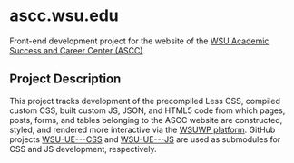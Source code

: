 # ascc.wsu.edu
Front-end development project for the website of the [WSU Academic Success and Career Center (ASCC)](https://ascc.wsu.edu).

## Project Description
This project tracks development of the precompiled Less CSS, compiled custom CSS, built custom JS, JSON, and HTML5 code from which pages, posts, forms, and tables belonging to the ASCC website are constructed, styled, and rendered more interactive via the [WSUWP platform](https://github.com/washingtonstateuniversity/wsuwp-platform). GitHub projects [WSU-UE---CSS](https://github.com/invokeImmediately/WSU-UE---CSS) and [WSU-UE---JS](https://github.com/invokeImmediately/WSU-UE---JS) are used as submodules for CSS and JS development, respectively.
